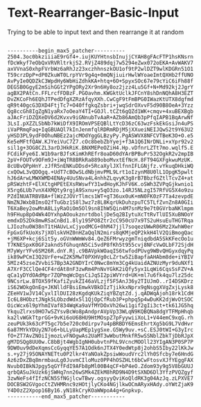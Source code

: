 # Text-Rearranger-Basic-Input
Trying to be able to input text and then rearrange it at random

<pre><code>
----------begin_max5_patcher----------
2504.3oc0bkziiiaE9rGf4+.iujKUYHtnsbInujjCYAH8gFAcFTP1hsKNsrn
fDcWkyf7eObQxVRVRltrkjS2.RVjZ489dqj7w5294eZwx072oEKA+AvWAKV7
axVVnaS0xhpFVrbWz6aRhJz23xczhhnszkOU1of9tP2wlDZT9wlKDGRn51O1
T59crzDpP+dP0ZkuWT0LrpYVr9g4q+0mQNjiuirHwlWYoaeImtQXHb2ffUNO
AvPyIe0QDZkC3WpdHy6WbHiZdhkKA+htq+6O+SpyxSOc67e79cYiC6iFh88f
DEGSB0GgyE2mSihGGt2YPgORy2Xr9n6Hy8oz2jzz4Lu5Gf+N+Md92kj2JgrY
agBX2PAtCn.FFLrcfFDBzF.PGOavhm.KWGktUclkJFCnY8shDnNQhA8H3EZT
DvZKCoFh6EQhJTPedDfgXZRzAfqyXXh.CwCgF9tFmBPG0IWazKtUTX8dgfmd
qR9t40gcG3DXD4FtjTc7+O40ffgkqZsbri+jwqSdrOXvvF5d90B8OeA+3Yzz
Qg8ccGh8IgZgN1yaRx7oOeaY4TI+GOJl.tCZt6gQZd1WK+cmqv+4xuBEXBgb
aJAcFriDZQXeDV6d2Kvxv9iGNnubTvAaR+AZb86AmQb3pPfqIAPB1BqArwNf
3LsI.pXZZLSbNb7kWiDfX9IROmVPSEQBlLtYcD36zC63wzFskEkGsiJn4uPS
iVaPRmqFaq+IqGBUAQl7kInJenmfqlRDRmRDjM5jXXueiNEIJQwS2t9Y63U2
yHSD3PL9ydF0OhuNBEz2ajcMOdYggGLBzyPy.PgASWVX8NFCVTBeK3O+O.e5
Ke5eMFtfQAW.KJYeiVuC7Z7.cOc8bebZbYyej+f3A1Q6INrDNLi+xYpr92v2
sil1g+3OG8CZL3arDJHkRiK.BNXMEPeOZiH4.Hp.vDfnrLZTt7mo.wqlf5.E
FCdikFye6I.W1b9arBJfsKimKhREfr8oaD60dYArBPBuPr532OgkR2v2mpIB
2pV+FOUTv9OFm9J+iWqTR8BRkRa889oboMvxtEfNcH.8FT94GXFgkwuMzUK.
8cUBvQPpHnY.zJfR5nENKuDDsd+5RcaXylJXlfnnIFLGNjfz.vYkuqDHkiWQ
cxQOwL3vQDOgq.+UdT7cBOwSLdNbjmvPML9Lrt1oIzynM8U0lL1OpgK5pwlt
hJ6dArwLMWXWMD4ENAy4UuSNva4L4nhhZLqvyK3g8rB7BbzfGZtlTcvZ4+at
pRSWzhtF+ElXCtgHPEtEXsRWswfY31wdHoyKJhFV6K.oSWh3ZVPqGjkwnio1
X5rg6LUb7vnX4XMQty9rgjA9Sxnu+y5qO3zo.14RJ5NLzgI57RfVG5X4o9zu
PZdINUATRBVBA+flWzZJOVrTlmcs1WT+gT36ux0uK+mN0FK0zF7Ta4zevpdE
NmZNJWxbBImsO2fTuGbz1S8l3wz7z8L8KqrUkDuhzpuTC5TLfZvnZn8A0GIi
T6XaBey2owMnA8LiyRaOiOm5Ol9sn8IhW5Qin4M7snMz9e7t0GVrbaNKlmpm
h9FHup8pO4Wk4OYxhpAOoukznrtdboljDe5q2BIytuXcTtRvTlUI5XuBNOoY
emdxD52Dk8mwRSaCnBd1.8ly195PO8Ztr2cC950cU7x9TS2uHsuEuTHGTRqa
LJIozhu0W38nT1tHAUvLxCjyodMCG+0hM47jjl7soqezUWwR06Mz2XwhW0er
FpGxGfkUoXs7jXOlskVHZ0nHZaQqlN2mirs8qKMjeQP2kkH4lV2QiBmogQac
+jM6XP+kcj6Sit5y.oGVnWWmWv84.QeZ6FMrwyzgmTniqdbdA5SkKFecOo1u
T7KNESpxK0GF2akndSfGhuqnN5Ci5vdP8fKh5t955cvj8NFcVwOLbF72SjdH
M7yWyrYFv6SM26R.dnY.Rj.c9BAVpkWOaqIS6twfodPUvg9WBvQHGyxdqyPq
ik89wPCmI3Q2UrFe+wZ2K5MwT0PXHVg0cLZrtw5ZiBapfaAHAbm8de+iYBIV
5MIz45zseZVvbiS7Bp3A2GNDYIrC0Nwc8mYm3Cg4kUaidAZNUzMyr9duNXf1
A7XrF3CClQe4CF4rdAt8nF3zwRm4PnNvYGkK2iQfy5yx1LqWi6CqsSsFZV+A
qCa1yDYdOAdMpr7ZQPmqWcDgsCiJqSI2piWVYrd+UK+ml7u6fk4qu7lz25dc
9NCsrLw.BTOX59fKafiZyukZI46aVLzjf5F5AnJ36y2TIUJmO..rI4DSKDrz
iS62WOkgOnEg+JKNlldFBsiEmwkVBkDIzTjikkxNprx9gNsggXVgZxjLysk8
ZEeHV1wJV14CyxlIlDUI28zKgdqKUkZiqYBZqtZd.j.qADWqAjoh18rk1CdH
Ic6L8HObztJNgk5LObzdWdx5l1QjOpCfRub3P+phpq5p4wDuKK2djWvOtSOC
OicWcx6l9pYhmIVaf834WqKa9aVfMYDOxVh26wi1gif2gIi3ct+tk61JG5hq
YkquZlrxs0HO7wSZYsvBcWo8pAndprAVpVp33WLqN9KQBQNa8dgYTFMpHhqb
ka2lvWGkTtprGG+9vKi6oU68HU9HtMOspZ7pFyywiiXoL1+V44emC9xqG.rh
zeuPUk3k63cPT5gc7b5e720c0dirpv7u4pBRBDY6EmsEhrtXg5bG9L7VdHvr
6a87MYkYDUy2N7o6+bLLyUapMEp1ygSxe.G5Wy9uv.+sC.ESJ0tWI+G3yIrc
fO+ZT7AvZNOiIjmozLvFNOgwAs2UaMT3wWbutMnkfR5wSSNblZbkTjDbRJpX
gM7DSQg8UU0w.C8bBjt4WgbIgNH0ubvtnPhL9VcncMOOll23YIgAN3P0SP7P
9DW0uv9dDeXqmsCcGyqqYE57A1Odk6nJTX4Y0edWtp8j2ohbS5Iby22lKkJw
s.+y27j95ONAYNETtu0P2lkr4YaNOakZpsiwWoudVrc2lYh0Sfcby7e6HndG
Az6zDxZBq8mrmbauLg0JuvmCIloMuz0PP4hOSZHLt6bCwFtosvXJfYEggFAX
Nvub0IBkNJpgy5qGYfFdI9AFb8pMl00B4qCF+bP4eO.Zdom93y9g5V8bGUUJ
qrbQASuJkUzk6jSWHq7nn26wSMk4ZEkM8hRD9N4D9tSXND6Dl3YfzPVQZgyf
3zwNeFs4fIfzNCN5SfNGjlcwTBwy.ogsyyQviKoQldRK3g04AzJq.zLPXVE7
DOCBSW2GVgocCtZVHMRnc9zHOtjlyCKo4NGjlkwOCmARyxHAdy.oYWtZjaK9
Y4D0zZ2Xpop16By16.yN18kCryKOaWWpoA4g+Gnpkvp.
-----------end_max5_patcher-----------
</code></pre>

